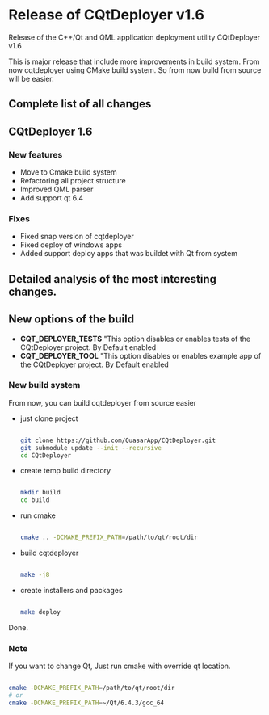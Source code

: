 # Release of CQtDeployer v1.6

Release of the C++/Qt and QML application deployment utility CQtDeployer v1.6

This is major release that include more improvements in build system.
From now cqtdeployer using CMake build system. So from now build from source will be easier.

## Complete list of all changes

## CQtDeployer 1.6

### New features

- Move to Cmake build system
- Refactoring all project structure
- Improved QML parser 
- Add support qt 6.4 

### Fixes

- Fixed snap version of cqtdeployer
- Fixed deploy of windows apps
- Added support deploy apps that was buildet with Qt from system

## Detailed analysis of the most interesting changes.

## New options of the build 

- **CQT_DEPLOYER_TESTS** "This option disables or enables tests of the CQtDeployer project. By Default enabled
- **CQT_DEPLOYER_TOOL** "This option disables or enables example app of the CQtDeployer project. By Default enabled

### New build system 

From now, you can build cqtdeployer from source easier

- just clone project 
 
    ``` bash
    
    git clone https://github.com/QuasarApp/CQtDeployer.git
    git submodule update --init --recursive
    cd CQtDeployer
    
    ```
    
- create temp build directory

    ``` bash
    
    mkdir build 
    cd build
    
    ```
    
- run cmake 

    ``` bash
    
    cmake .. -DCMAKE_PREFIX_PATH=/path/to/qt/root/dir
    
    ```
    
- build cqtdeployer 

    ``` bash
    
    make -j8
    
    ```
- create installers and packages 

    ``` bash
    
    make deploy 
    
    ```
    
Done.

### Note 

If you want to change Qt, Just run cmake with override qt location.

```bash

cmake -DCMAKE_PREFIX_PATH=/path/to/qt/root/dir
# or
cmake -DCMAKE_PREFIX_PATH=~/Qt/6.4.3/gcc_64

```
    
